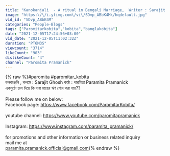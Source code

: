 ```yaml
---
title: "Kanokanjali  - A ritual in Bengali Marriage,  Writer : Sarajit Ghosh , Voice : Paramita #paromita"
image: "https:\/\/i.ytimg.com\/vi\/SDvp_ABbK4M\/hqdefault.jpg"
vid_id: "SDvp_ABbK4M"
categories: "People-Blogs"
tags: ["Paromitarkobita","kobita","banglakobita"]
date: "2021-12-05T17:24:56+03:00"
vid_date: "2021-12-05T11:02:32Z"
duration: "PT6M3S"
viewcount: "3714"
likeCount: "903"
dislikeCount: "4"
channel: "Paromita Pramanick"
---
```

{% raw %}#paromita  #paromitar_kobita <br />কনকাঞ্জলি , কলমে : Sarajit Ghosh কন্ঠে : পারমিতা Paramita Pramanick<br />একমুঠো চাল দিয়ে কি বাবা মায়ের ঋণ শোধ করা যায়??<br /><br />Please follow me on below:<br />Facebook page: <a rel="nofollow" target="blank" href="https://www.facebook.com/ParomitarKobita/">https://www.facebook.com/ParomitarKobita/</a><br /><br />youtube channel: <a rel="nofollow" target="blank" href="https://www.youtube.com/paromitapramanick">https://www.youtube.com/paromitapramanick</a><br /><br />Instagram: <a rel="nofollow" target="blank" href="https://www.instagram.com/paramita_pramanick/">https://www.instagram.com/paramita_pramanick/</a><br /><br />for promotions and other information or business related inquiry<br />mail me  at<br />paramita.pramanick.official@gmail.com{% endraw %}
